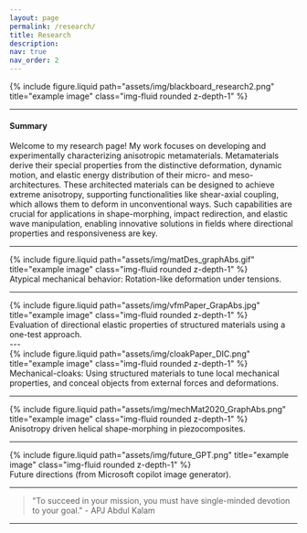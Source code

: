 ```yaml
---
layout: page
permalink: /research/
title: Research
description:
nav: true
nav_order: 2
---
```


<div class="row">
    <div class="col-sm mt-3 mt-md-0">
        {% include figure.liquid path="assets/img/blackboard_research2.png" title="example image" class="img-fluid rounded z-depth-1" %}
    </div>
</div>

---

#### Summary

Welcome to my research page! My work focuses on developing and experimentally characterizing anisotropic metamaterials.
Metamaterials derive their special properties from the distinctive deformation, dynamic motion, and elastic energy distribution of their micro- and meso-architectures.
These architected materials can be designed to achieve extreme anisotropy, supporting functionalities like shear-axial coupling, which allows them to deform in unconventional ways.
Such capabilities are crucial for applications in shape-morphing, impact redirection, and elastic wave manipulation, enabling innovative solutions in fields where directional properties and responsiveness are key.

---

<div class="row">
    <div class="col-sm mt-3 mt-md-0">
        {% include figure.liquid path="assets/img/matDes_graphAbs.gif" title="example image" class="img-fluid rounded z-depth-1" %}
    </div>
</div>
<div class="caption">
    Atypical mechanical behavior: Rotation-like deformation under tensions.
</div>

---

<div class="row">
    <div class="col-sm mt-3 mt-md-0">
        {% include figure.liquid path="assets/img/vfmPaper_GrapAbs.jpg" title="example image" class="img-fluid rounded z-depth-1" %}
    </div>
</div>
<div class="caption">
    Evaluation of directional elastic properties of structured materials using a one-test approach.
</div>
---

<div class="row">
    <div class="col-sm mt-3 mt-md-0">
        {% include figure.liquid path="assets/img/cloakPaper_DIC.png" title="example image" class="img-fluid rounded z-depth-1" %}
    </div>
</div>
<div class="caption">
    Mechanical-cloaks: Using structured materials to tune local mechanical properties, and conceal objects from external forces and deformations.
</div>

---

<div class="row">
    <div class="col-sm mt-3 mt-md-0">
        {% include figure.liquid path="assets/img/mechMat2020_GraphAbs.png" title="example image" class="img-fluid rounded z-depth-1" %}
    </div>
</div>
<div class="caption">
    Anisotropy driven helical shape-morphing in piezocomposites.
</div>

---

<div class="row">
    <div class="col-sm mt-3 mt-md-0">
        {% include figure.liquid path="assets/img/future_GPT.png" title="example image" class="img-fluid rounded z-depth-1" %}
    </div>
</div>
<div class="caption">
    Future directions (from Microsoft copilot image generator).
</div>

---

> "To succeed in your mission, you must have single-minded devotion to your goal." - APJ Abdul Kalam

---
